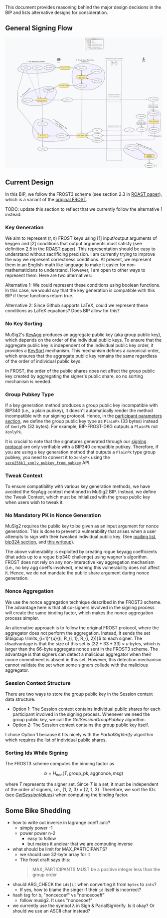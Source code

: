 This document provides reasoning behind the major design decisions in the BIP and lists alternative designs for consideration.

## General Signing Flow

![General Signing Flow](docs/signing_flow.png)

## Current Design

In this BIP, we follow the FROST3 scheme (see section 2.3 in [ROAST paper](https://eprint.iacr.org/2022/550.pdf)), which is a variant of the [original FROST](https://eprint.iacr.org/2020/852.pdf).

TODO: update this section to reflect that we currently follow the alternative 1 instead.
### Key Generation

We aim to represent $(t, n)$ FROST keys using [1] input/output arguments of keygen and [2] conditions that output arguments must satisfy (see definition 2.5 in the [ROAST paper](https://eprint.iacr.org/2022/550.pdf)). This representation should be easy to understand without sacrificing precision. I am currently trying to improve the way we represent correctness conditions. At present, we represent them in an English-math like language to make it easier for non-mathematicians to understand. However, I am open to other ways to represent them. Here are two alternatives:

Alternative 1: We could represent these conditions using boolean functions. In this case, we would say that the key generation is compatible with this BIP if these functions return true.

Alternative 2: Since Github supports LaTeX, could we represent these conditions as LaTeX equations? Does BIP allow for this?

### No Key Sorting

MuSig2's [KeyAgg](https://github.com/bitcoin/bips/blob/master/bip-0327.mediawiki#user-content-Key_Generation_and_Aggregation) produces an aggregate public key (aka group public key), which depends on the order of the individual public keys. To ensure that the aggregate public key is independent of the individual public key order, it provides a [KeySort](https://github.com/bitcoin/bips/blob/master/bip-0327.mediawiki#user-content-Key_Sorting) mechanism. This mechanism defines a canonical order, which ensures that the aggregate public key remains the same regardless of the order of individual public keys.

In FROST, the order of the public shares does not affect the group public key created by aggregating the signer's public share, so no sorting mechanism is needed.

### Group Pubkey Type

If a key generation method produces a group public key incompatible with BIP340 (i.e., a plain pubkey), it doesn't automatically render the method incompatible with our signing protocol. Hence, in the [participant parameters section](README.md#participant-parameters), we define the group public key type as `PlainPk` (33 bytes) instead of `XonlyPk` (32 bytes). For example, BIP-FROST-DKG outputs a `PlainPk` not `XonlyPk`.

It is crucial to note that the signatures generated through our [signing protocol](README.md#signing) are only verifiable with a BIP340 compatible pubkey. Therefore, if you are using a key generation method that outputs a `PlainPk` type group pubkey, you need to convert it to `XonlyPk` using the [`secp256k1_xonly_pubkey_from_pubkey`](https://github.com/bitcoin-core/secp256k1/blob/master/include/secp256k1_extrakeys.h#L93) API.

### Tweak Context

To ensure compatibility with various key generation methods, we have avoided the KeyAgg context mentioned in MuSig2 BIP. Instead, we define the Tweak Context, which must be initialized with the group public key when users wish to tweak it.

### No Mandatory PK in Nonce Generation

MuSig2 requires the public key to be given as an input argument for nonce generation. This is done to prevent a vulnerability that arises when a user attempts to sign with their tweaked individual public key. (See [mailing list](https://lists.linuxfoundation.org/pipermail/bitcoin-dev/2022-October/021000.html), [bip324 section](https://github.com/bitcoin/bips/blob/master/bip-0327.mediawiki#signing-with-tweaked-individual-keys), and [this writeup](https://github.com/jonasnick/musig2-tweaking)).

The above vulnerability is exploited by creating rogue keyagg coefficients (that adds up to a rogue bip340 challenge) using wagner's algorithm. FROST does not rely on any non-interactive key aggregation mechanism (i.e., no key agg coeffs involved), meaning this vulnerability does not affect it. Hence, we do not mandate the public share argument during nonce generation.

### Nonce Aggregation

We use the nonce aggregation technique described in the FROST3 scheme. The advantage here is that all co-signers involved in the signing process will create the same binding factor, which makes the nonce aggregation process simpler.

An alternative approach is to follow the original FROST protocol, where the aggregator does not perform the aggregation. Instead, it sends the set $\bigcup \limits_{i=1}^{u}{(i, R_{i, 1}, R_{i, 2})}$ to each signer. The disadvantage is that the size of this set is $(32+33+33) \times u$ bytes, which is larger than the 66-byte aggregate nonce sent in the FROST3 scheme. The advantage is that signers can detect a malicious aggregator when their nonce commitment is absent in this set. However, this detection mechanism cannot validate the set when some signers collude with the malicious aggregator.

### Session Context Structure

There are two ways to store the group public key in the Session context data structure.
- Option 1: The Session context contains individual public shares for each participant involved in the signing process. Whenever we need the group public key, we call the _GetSessionGroupPubkey_ algorithm.
- Option 2: The Session context contains the group public key itself.

I chose Option 1 because it fits nicely with the _PartialSigVerify_ algorithm which requires the list of individual public shares.

### Sorting Ids While Signing

The FROST3 scheme computes the binding factor as
```math
b = H_{non}(T, \text{group\_pk}, \text{aggnonce}, \text{msg})
```
where $T$ represents the signer set. Since $T$ is a set, it must be independent of the order of signers, i.e., {1, 2, 3} = {2, 1, 3}. Therefore, we sort the IDs (see [_GetSessionValues_](README.md#session-context)) when computing the binding factor.

## Some Bike Shedding
- how to write out inverse in lagrange coeff calc?
  - simply power -1
  - power power n-2
    - easy to follow
    - but makes it unclear that we are computing inverse
- what should be limit for MAX_PARTICIPANTS?
  - we should use 32-byte array for it
  - The frost draft says this:
    > MAX_PARTICIPANTS MUST be a positive integer less than the group order
- should ARG_CHECK the `ids[i]` when converting it from `bytes` to `ints`?
  - If yes, how to blame the singer if their `id` itself is incorrect?
- hash tag for b, "noncecoef" vs "noncecoeff"
  - follow musig2. It uses "noncecoef"
- we currently use the symbol &lambda; in Sign & ParialSigVerify. Is it okay? Or should we use an ASCII char instead?

